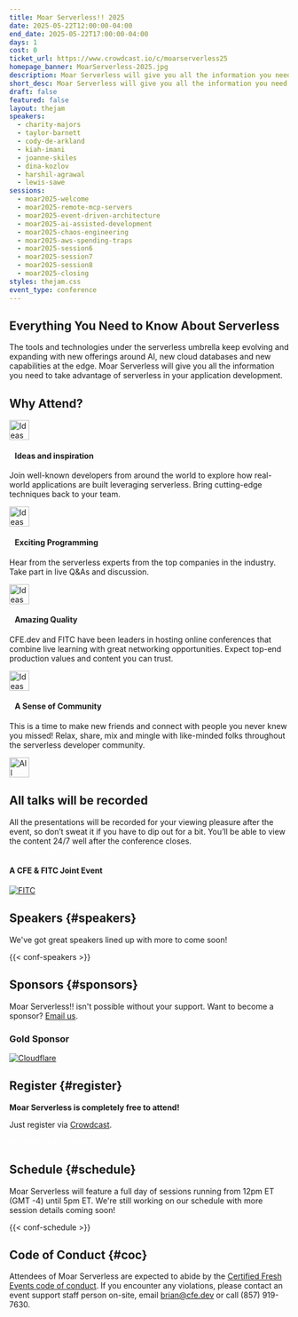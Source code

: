 ```yaml
---
title: Moar Serverless!! 2025
date: 2025-05-22T12:00:00-04:00
end_date: 2025-05-22T17:00:00-04:00
days: 1
cost: 0
ticket_url: https://www.crowdcast.io/c/moarserverless25
homepage_banner: MoarServerless-2025.jpg
description: Moar Serverless will give you all the information you need to take advantage of serverless in your application development including new AI, cloud data and edge capabilities.
short_desc: Moar Serverless will give you all the information you need to take advantage of serverless in your application development including new AI, cloud data  and edge capabilities.
draft: false
featured: false
layout: thejam
speakers:
  - charity-majors
  - taylor-barnett
  - cody-de-arkland
  - kiah-imani
  - joanne-skiles
  - dina-kozlov
  - harshil-agrawal
  - lewis-sawe
sessions:
  - moar2025-welcome
  - moar2025-remote-mcp-servers
  - moar2025-event-driven-architecture
  - moar2025-ai-assisted-development
  - moar2025-chaos-engineering
  - moar2025-aws-spending-traps
  - moar2025-session6
  - moar2025-session7
  - moar2025-session8
  - moar2025-closing
styles: thejam.css
event_type: conference
---
```


## Everything You Need to Know About Serverless

The tools and technologies under the serverless umbrella keep evolving and expanding with new offerings around AI, new cloud databases and new capabilities at the edge. Moar Serverless will give you all the information you need to take advantage of serverless in your application development.

## Why Attend?

<div class="container px-6 mx-auto mt-8">
  <div class="grid gap-8 lg:grid-cols-2">
    <article>
      <div class="flex items-center mb-8">
      <p><img src="/img/thejam/iconmonstr-idea-7-1.svg" alt="Ideas and Inspiration" width="36" height="36"></p>
      <h4 style="margin-left:.7em">Ideas and inspiration</h4>
      </div>
      <p class="text-base">Join well-known developers from around the world to explore how real-world applications are built leveraging serverless. Bring cutting-edge techniques back to your team.</p>
    </article>
    <article>
      <div class="flex items-center mb-8">
      <p><img src="/img/thejam/iconmonstr-rocket-14-1.svg" alt="Ideas and Inspiration" width="36" height="36"></p>
      <h4 style="margin-left:.7em">Exciting Programming</h4>
      </div>
      <p class="text-base">Hear from the serverless experts from the top companies in the industry. Take part in live Q&As and discussion.</p>
    </article>
    <article>
      <div class="flex items-center mb-8">
      <p><img src="/img/thejam/iconmonstr-thumb-15-1.svg" alt="Ideas and Inspiration" width="36" height="36"></p>
      <h4 style="margin-left:.7em">Amazing Quality</h4>
      </div>
      <p class="text-base">CFE.dev and FITC have been leaders in hosting online conferences that combine live learning with great networking opportunities. Expect top-end production values and content you can trust.</p>
    </article>
    <article>
      <div class="flex items-center mb-8">
      <p><img src="/img/thejam/iconmonstr-friend-3-1.svg" alt="Ideas and Inspiration" width="36" height="36"></p>
      <h4 style="margin-left:.7em">A Sense of Community</h4>
      </div>
      <p class="text-base">This is a time to make new friends and connect with people you never knew you missed! Relax, share, mix and mingle with like-minded folks throughout the serverless developer community.</p>
    </article>
  </div>
</div>

<section class="border border-gray-300 rounded mt-28">
  <div class="flex flex-col items-center justify-center p-6 pt-6 pb-4 text-center rounded highlight-pattern-signal">
    <span class="flex items-center justify-center flex-shrink-0 w-24 h-24 mr-4 -mt-20 rounded-full bg-lightBlue" aria-hidden="true">
      <img src="/img/thejam/iconmonstr-video-camera-1-1.svg" alt="All talks will be recorded" width="36" height="36">
    </span>
    <h2 class="mt-4 mb-2 text-3xl font-bold leading-tight text-blue">All talks will be recorded</a></h2>
  </div>
  <div class="p-6">
    All the presentations will be recorded for your viewing pleasure after the event, so don’t sweat it if you have to dip out for a bit. You’ll be able to view the content 24/7 well after the conference closes.
  </div>
</section>

<div class="flex items-center justify-center w-full mt-8 mb-8">
<a class="button" style="text-decoration:none;color:#FFF" href="https://www.crowdcast.io/c/moarserverless25" target="_blank">
 Get Your Free Ticket Today!
</a>
</div>

#### A CFE & FITC Joint Event

[![FITC](/img/sponsors/fitc.png)](https://fitc.ca)

## Speakers {#speakers}

We've got great speakers lined up with more to come soon!

{{< conf-speakers >}}

## Sponsors {#sponsors}

Moar Serverless!! isn't possible without your support. Want to become a sponsor? [Email us](mailto:brian@certifiedfreshevents.com).

<section>
   <h3 id="lead-day-sponsors" class="mb-6 text-2xl font-bold">Gold Sponsor</h3>
    <div class="flex grid gap-8 mb-6 lg:grid-cols-2">
        <article class="flex flex-row items-center">
            <div>
                <a href="https://cloudflare.com/"><img src="/img/sponsors/cloudflare.png" alt="Cloudflare"></a>
            </div>
        </article>
    </div>
</section>

## Register {#register}

**Moar Serverless is completely free to attend!**

Just register via [Crowdcast](https://www.crowdcast.io/c/moarserverless25).

<a class="button" style="text-decoration:none;color:#FFF" href="https://www.crowdcast.io/c/moarserverless25" target="_blank">
Register for free today!
</a>

## Schedule {#schedule}

Moar Serverless will feature a full day of sessions running from 12pm ET (GMT -4) until 5pm ET. We're still working on our schedule with more session details coming soon!

{{< conf-schedule >}}

## Code of Conduct {#coc}

Attendees of Moar Serverless are expected to abide by the [Certified Fresh Events code of conduct](/conduct). If you encounter any violations, please contact an event support staff person on-site, email [brian@cfe.dev](mailto:brian@cfe.dev) or call (857) 919-7630.
